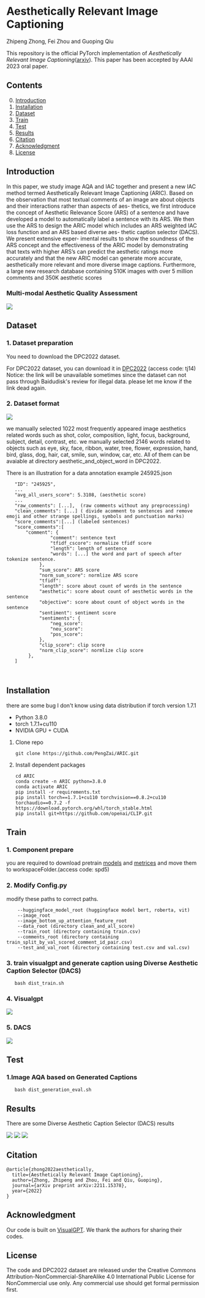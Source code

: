 # Aesthetically Relevant Image Captioning

Zhipeng Zhong, Fei Zhou and Guoping Qiu

This repository is the official PyTorch implementation of *Aesthetically Relevant Image Captioning*([arxiv](https://arxiv.org/abs/2211.15378)). This paper has been accepted by AAAI 2023 oral paper.


## Contents

0. [Introduction](#Introduction)
1. [Installation](#Installation)
2. [Dataset](#Dataset)
3. [Train](#Train)
4. [Test](#Test)
5. [Results](#Results)
6. [Citation](#Citation)
7. [Acknowledgment](#Acknowledgment)
8. [License](#License)

<h2 id="Introduction"> Introduction </h2>
In this paper, we study image AQA and IAC together and present a new IAC method termed Aesthetically Relevant Image Captioning (ARIC). Based on the observation that most textual comments of an image are about objects and their interactions rather than aspects of aes- thetics, we first introduce the concept of Aesthetic Relevance Score (ARS) of a sentence and have developed a model to automatically label a sentence with its ARS. We then use the ARS to design the ARIC model which includes an ARS weighted IAC loss function and an ARS based diverse aes- thetic caption selector (DACS). We present extensive exper- imental results to show the soundness of the ARS concept and the effectiveness of the ARIC model by demonstrating that texts with higher ARS’s can predict the aesthetic ratings more accurately and that the new ARIC model can generate more accurate, aesthetically more relevant and more diverse image captions. Furthermore, a large new research database containing 510K images with over 5 million comments and 350K aesthetic scores


### Multi-modal Aesthetic Quality Assessment
![](./figures/multimodal_assessment.png)



<h2 id="Dataset"> Dataset </h2>

### 1. Dataset preparation

You need to download the DPC2022 dataset.

   For DPC2022 dataset, you can download it in [DPC2022](https://pan.baidu.com/s/1vEqXOh726t7yKCTCZ2m2Ag) (access code: tj14)
   Notice: the link will be unavailable sometimes since the dataset can not pass through Baidudisk's review for illegal data. please let me know if the link dead again.

### 2. Dataset format

![](./figures/ars_example.png)

we manually selected 1022 most frequently appeared image aesthetics related words such as shot, color, composition, light, focus, background, subject, detail, contrast, etc. we manually selected 2146 words related to objects such as eye, sky, face, ribbon, water, tree, flower, expression, hand, bird, glass, dog, hair, cat, smile, sun, window, car, etc. All of them can be avaiable at directory aesthetic_and_object_word in DPC2022.

There is an illustration for a data annotation example 245925.json 
```
   "ID": "245925",
   ...
   "avg_all_users_score": 5.3108, (aesthetic score)
   ...
   "raw_comments": [...],  (raw comments without any preprocessing)
   "clean_comments": [...] ( divide acomment to sentences and remove emoji and other strange spellings, symbols and punctuation marks)
   "score_comments":[...] (labeled sentences)
   "score_comments":[
       "comment": {
                "comment": sentence text
                "tfidf_cscore": normalize tfidf score
                "length": length of sentence
                "words": [...] the word and part of speech after  tokenize sentence.
            },
            "sum_score": ARS score
            "norm_sum_score": normlize ARS score
            "tfidf": 
            "length": score about count of words in the sentence
            "aesthetic": score about count of aesthetic words in the sentence
            "objective": score about count of object words in the sentence
            "sentiment": sentiment score
            "sentiments": {
                "neg_score": 
                "neu_score": 
                "pos_score": 
            },
            "clip_score": clip score
            "norm_clip_score": normlize clip score
        },
   ]



```

<h2 id="Installation"> Installation </h2>

there are some bug I don't know using data distribution if torch version 1.7.1

* Python 3.8.0
* torch 1.7.1+cu110
* NVIDIA GPU + CUDA


1. Clone repo

    ```git clone https://github.com/PengZai/ARIC.git```

2. Install dependent packages

   ```
   cd ARIC
   conda create -n ARIC python=3.8.0
   conda activate ARIC
   pip install -r requirements.txt 
   pip install torch==1.7.1+cu110 torchvision==0.8.2+cu110 torchaudio==0.7.2 -f https://download.pytorch.org/whl/torch_stable.html
   pip install git+https://github.com/openai/CLIP.git

   ```


<h2 id="Train"> Train </h2>

### 1. Component prepare

   you are required to download pretrain [models](https://pan.baidu.com/s/1CAj0lLLkBscz6x91-Bf_4A) and [metrices](https://pan.baidu.com/s/1CAj0lLLkBscz6x91-Bf_4A) and move them to workspaceFolder.(access code: spd5)
   
### 2. Modify Config.py

modify these paths to correct paths. 
```
    --huggingface_model_root (huggingface model bert, roberta, vit)
    --image_root 
    --image_bottom_up_attention_feature_root
    --data_root (directory clean_and_all_score)
    --train_root (directory containing train.csv)
    --comments_root (directory containing train_split_by_val_scored_comment_id_pair.csv)
    --test_and_val_root (directory containing test.csv and val.csv)
```

### 3. train visualgpt and generate caption using Diverse Aesthetic Caption Selector (DACS) 
   
```
   bash dist_train.sh
```

### 4. Visualgpt
![](./figures/visualgpt.png)
### 5. DACS
![](./figures/DACS.png)


<h2 id="Test"> Test </h2>

### 1.Image AQA based on Generated Captions

```
   bash dist_generation_eval.sh
```


<h2 id="Results"> Results </h2>

There are some Diverse Aesthetic Caption Selector (DACS) results

![](./figures/image_caption_example_6.png)
![](./figures/image_caption_example_10.png)
![](./figures/image_caption_example_14.png)


<h2 id="Citation"> Citation </h2>

```
@article{zhong2022aesthetically,
  title={Aesthetically Relevant Image Captioning},
  author={Zhong, Zhipeng and Zhou, Fei and Qiu, Guoping},
  journal={arXiv preprint arXiv:2211.15378},
  year={2022}
}
```

<h2 id="Acknowledgment"> Acknowledgment </h2>

   Our code is built on [VisualGPT](https://github.com/Vision-CAIR/VisualGPT). We thank the authors for sharing their codes.


<h2 id="License"> License </h2> 

   The code and DPC2022 dataset are released under the Creative Commons Attribution-NonCommercial-ShareAlike 4.0 International
   Public License for NonCommercial use only. Any commercial use should get formal permission first. 
